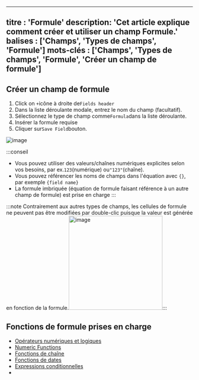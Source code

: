 ***

titre : 'Formule'
description: 'Cet article explique comment créer et utiliser un champ Formule.'
balises : \['Champs', 'Types de champs', 'Formule']
mots-clés : \['Champs', 'Types de champs', 'Formule', 'Créer un champ de formule']
----------------------------------------------------------------------------------

## Créer un champ de formule

1. Click on `+`icône à droite de`Fields header`
2. Dans la liste déroulante modale, entrez le nom du champ (facultatif).
3. Sélectionnez le type de champ comme`Formula`dans la liste déroulante.
4. Insérer la formule requise
5. Cliquer sur`Save Field`bouton.

![image](/img/v2/fields/types/formula.png)

:::conseil

* Vous pouvez utiliser des valeurs/chaînes numériques explicites selon vos besoins, par ex.`123`(numérique) ou`"123"`(chaîne).
* Vous pouvez référencer les noms de champs dans l'équation avec `{}`, par exemple `{field name}`
* La formule imbriquée (équation de formule faisant référence à un autre champ de formule) est prise en charge
  :::

:::note
Contrairement aux autres types de champs, les cellules de formule ne peuvent pas être modifiées par double-clic puisque la valeur est générée en fonction de la formule.<img width="253" alt="image" src="https://user-images.githubusercontent.com/35857179/189109486-4d41f2b7-0a19-46ef-8bb4-a8d1aabd3592.png" />:::

## Fonctions de formule prises en charge

* [Opérateurs numériques et logiques](015.operators.md)
* [Numeric Functions](020.numeric-functions.md)
* [Fonctions de chaîne](030.string-functions.md)
* [Fonctions de dates](040.date-functions.md)
* [Expressions conditionnelles](050.conditional-expressions.md)
* 
